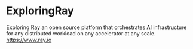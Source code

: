 # ExploringRay
Exploring Ray an open source platform that orchestrates AI infrastructure for any distributed workload on any accelerator at any scale.
https://www.ray.io

